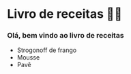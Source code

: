 # Livro de receitas :man_cook:



### Olá, bem vindo ao livro de receitas 

- Strogonoff de frango	
- Mousse
- Pavê

 







